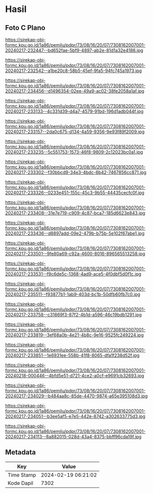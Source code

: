 # Hasil

## Foto C Plano

https://sirekap-obj-formc.kpu.go.id/1a86/pemilu/pdpr/73/08/16/20/07/7308162007001-20240217-232447--bd652fae-5bf9-4897-ab2e-81d1a32e4186.jpg

https://sirekap-obj-formc.kpu.go.id/1a86/pemilu/pdpr/73/08/16/20/07/7308162007001-20240217-232542--a1be20c8-58b5-45ef-9fa5-94fc745a1973.jpg

https://sirekap-obj-formc.kpu.go.id/1a86/pemilu/pdpr/73/08/16/20/07/7308162007001-20240217-234456--d1496354-02ee-49a9-ac02-38fe2058a1af.jpg

https://sirekap-obj-formc.kpu.go.id/1a86/pemilu/pdpr/73/08/16/20/07/7308162007001-20240217-233133--4c331d39-d4a7-4579-91bd-196d1adb044f.jpg

https://sirekap-obj-formc.kpu.go.id/1a86/pemilu/pdpr/73/08/16/20/07/7308162007001-20240217-233157--2da0c675-d134-4a59-9356-9e93f89f2009.jpg

https://sirekap-obj-formc.kpu.go.id/1a86/pemilu/pdpr/73/08/16/20/07/7308162007001-20240217-233235--5c551753-1573-46f8-9809-2c12023bc0a1.jpg

https://sirekap-obj-formc.kpu.go.id/1a86/pemilu/pdpr/73/08/16/20/07/7308162007001-20240217-233302--f30bbcd9-34e3-4bdc-8b42-7467856cc871.jpg

https://sirekap-obj-formc.kpu.go.id/1a86/pemilu/pdpr/73/08/16/20/07/7308162007001-20240217-233326--0233e451-155c-45c3-9b55-44435cecfc0f.jpg

https://sirekap-obj-formc.kpu.go.id/1a86/pemilu/pdpr/73/08/16/20/07/7308162007001-20240217-233408--31e7e719-c909-4c87-bca7-185d6623e843.jpg

https://sirekap-obj-formc.kpu.go.id/1a86/pemilu/pdpr/73/08/16/20/07/7308162007001-20240217-233436--d8897add-09e2-479b-b75b-5e102f67abe1.jpg

https://sirekap-obj-formc.kpu.go.id/1a86/pemilu/pdpr/73/08/16/20/07/7308162007001-20240217-233501--9fe80a69-c92a-4600-8016-896565513258.jpg

https://sirekap-obj-formc.kpu.go.id/1a86/pemilu/pdpr/73/08/16/20/07/7308162007001-20240217-233531--f9c6de5c-1368-4ad9-ace5-4f0dbf5d0f1c.jpg

https://sirekap-obj-formc.kpu.go.id/1a86/pemilu/pdpr/73/08/16/20/07/7308162007001-20240217-235511--f93877b1-1ab9-403d-bc1b-50dfb60fb7c0.jpg

https://sirekap-obj-formc.kpu.go.id/1a86/pemilu/pdpr/73/08/16/20/07/7308162007001-20240217-233758--c31869f3-87f2-4b1d-a596-46c19bdb1291.jpg

https://sirekap-obj-formc.kpu.go.id/1a86/pemilu/pdpr/73/08/16/20/07/7308162007001-20240217-233819--3ef68a0b-4e21-4b8c-9e16-9525fc249224.jpg

https://sirekap-obj-formc.kpu.go.id/1a86/pemilu/pdpr/73/08/16/20/07/7308162007001-20240217-233851--1e6931ee-558b-41f8-8065-dfa1f238d52f.jpg

https://sirekap-obj-formc.kpu.go.id/1a86/pemilu/pdpr/73/08/16/20/07/7308162007001-20240218-000446--4bfd5e51-d721-4ce2-a0cf-e9691cb32693.jpg

https://sirekap-obj-formc.kpu.go.id/1a86/pemilu/pdpr/73/08/16/20/07/7308162007001-20240217-234029--b484aa8c-85de-4470-9874-a65e395108d3.jpg

https://sirekap-obj-formc.kpu.go.id/1a86/pemilu/pdpr/73/08/16/20/07/7308162007001-20240217-234051--b3ee5af5-e7e5-442e-8742-a302633775d3.jpg

https://sirekap-obj-formc.kpu.go.id/1a86/pemilu/pdpr/73/08/16/20/07/7308162007001-20240217-234113--8a882015-028d-43a4-8375-bbff96cda19f.jpg


## Metadata

| Key        | Value               |
| ---------- | ------------------- |
| Time Stamp | 2024-02-19 06:21:02 |
| Kode Dapil | 7302                |



